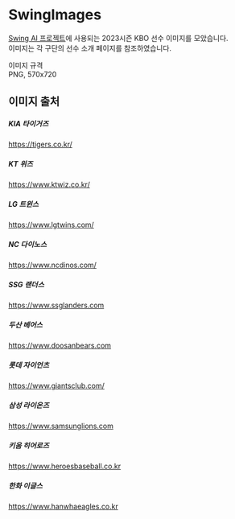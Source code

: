# SwingImages

[Swing AI 프로젝트](https://github.com/coreswing/Swing_React)에 사용되는 2023시즌 KBO 선수 이미지를 모았습니다.  
이미지는 각 구단의 선수 소개 페이지를 참조하였습니다.  

이미지 규격  
PNG, 570x720  

## 이미지 출처
##### KIA 타이거즈
https://tigers.co.kr/
##### KT 위즈
https://www.ktwiz.co.kr/
##### LG 트윈스
https://www.lgtwins.com/
##### NC 다이노스
https://www.ncdinos.com/
##### SSG 랜더스
https://www.ssglanders.com
##### 두산 베어스
https://www.doosanbears.com
##### 롯데 자이언츠
https://www.giantsclub.com/
##### 삼성 라이온즈
https://www.samsunglions.com
##### 키움 히어로즈
https://www.heroesbaseball.co.kr
##### 한화 이글스
https://www.hanwhaeagles.co.kr
